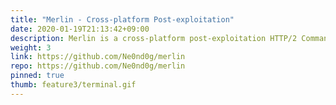 ```yaml
---
title: "Merlin - Cross-platform Post-exploitation"
date: 2020-01-19T21:13:42+09:00
description: Merlin is a cross-platform post-exploitation HTTP/2 Command & Control  server and agent written in golang.
weight: 3
link: https://github.com/Ne0nd0g/merlin
repo: https://github.com/Ne0nd0g/merlin
pinned: true
thumb: feature3/terminal.gif
---
```

